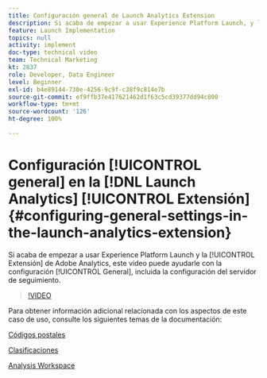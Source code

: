```yaml
---
title: Configuración general de Launch Analytics Extension
description: Si acaba de empezar a usar Experience Platform Launch, y la extensión de Adobe Analytics, este vídeo puede ayudarle con la parte de configuración general, incluida la configuración del servidor de seguimiento.
feature: Launch Implementation
topics: null
activity: implement
doc-type: technical video
team: Technical Marketing
kt: 2837
role: Developer, Data Engineer
level: Beginner
exl-id: b4e89144-730e-4256-9c9f-c38f9c814e7b
source-git-commit: ef9ffb37e417621462d1f63c5cd39377dd94c800
workflow-type: tm+mt
source-wordcount: '126'
ht-degree: 100%

---
```


# Configuración [!UICONTROL general] en la [!DNL Launch Analytics] [!UICONTROL Extensión] {#configuring-general-settings-in-the-launch-analytics-extension}

Si acaba de empezar a usar Experience Platform Launch y la [!UICONTROL Extensión] de Adobe Analytics, este vídeo puede ayudarle con la configuración [!UICONTROL General], incluida la configuración del servidor de seguimiento.

>[!VIDEO](https://video.tv.adobe.com/v/27093/?quality=9)

Para obtener información adicional relacionada con los aspectos de este caso de uso, consulte los siguientes temas de la documentación:

[Códigos postales](https://experienceleague.adobe.com/docs/analytics/components/dimensions/zip-code.html?lang=es)

[Clasificaciones](https://experienceleague.adobe.com/docs/analytics/components/classifications/c-classifications.html?lang=es)

[Analysis Workspace](https://experienceleague.adobe.com/docs/analytics/analyze/analysis-workspace/analysis-workspace-features.html?lang=es)
